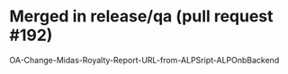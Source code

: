 # Merged in release/qa (pull request #192)

OA-Change-Midas-Royalty-Report-URL-from-ALPSript-ALPOnbBackend
